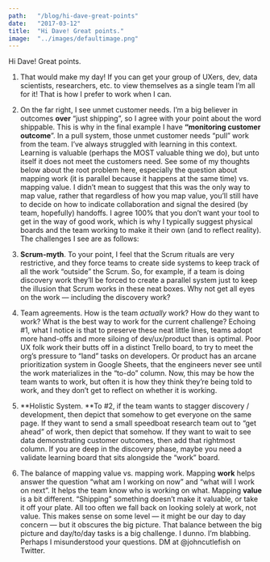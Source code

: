 ```yaml
---
path:	"/blog/hi-dave-great-points"
date:	"2017-03-12"
title:	"Hi Dave! Great points."
image:	"../images/defaultimage.png"
---
```


Hi Dave! Great points.

1. That would make my day! If you can get your group of UXers, dev, data scientists, researchers, etc. to view themselves as a single team I’m all for it! That is how I prefer to work when I can.
2. On the far right, I see unmet customer needs. I’m a big believer in outcomes **over** “just shipping”, so I agree with your point about the word shippable. This is why in the final example I have **“monitoring customer outcome**”. In a pull system, those unmet customer needs “pull” work from the team. I’ve always struggled with learning in this context. Learning is valuable (perhaps the MOST valuable thing we do), but unto itself it does not meet the customers need. See some of my thoughts below about the root problem here, especially the question about mapping work (it is parallel because it happens at the same time) vs. mapping value.
I didn’t mean to suggest that this was the only way to map value, rather that regardless of how you map value, you’ll still have to decide on how to indicate collaboration and signal the desired (by team, hopefully) handoffs. I agree 100% that you don’t want your tool to get in the way of good work, which is why I typically suggest physical boards and the team working to make it their own (and to reflect reality). The challenges I see are as follows:

1. **Scrum-myth**. To your point, I feel that the Scrum rituals are very restrictive, and they force teams to create side systems to keep track of all the work “outside” the Scrum. So, for example, if a team is doing discovery work they’ll be forced to create a parallel system just to keep the illusion that Scrum works in these neat boxes. Why not get all eyes on the work — including the discovery work?
2. Team agreements. How is the team *actually* work? How do they want to work? What is the best way to work for the current challenge? Echoing #1, what I notice is that to preserve these neat little lines, teams adopt more hand-offs and more siloing of dev/ux/product than is optimal. Poor UX folk work their butts off in a distinct Trello board, to try to meet the org’s pressure to “land” tasks on developers. Or product has an arcane prioritization system in Google Sheets, that the engineers never see until the work materializes in the “to-do” column. Now, this may be how the team wants to work, but often it is how they think they’re being told to work, and they don’t get to reflect on whether it is working.
3. **Holistic System. **To #2, if the team wants to stagger discovery / development, then depict that somehow to get everyone on the same page. If they want to send a small speedboat research team out to “get ahead” of work, then depict that somehow. If they want to wait to see data demonstrating customer outcomes, then add that rightmost column. If you are deep in the discovery phase, maybe you need a validate learning board that sits alongside the “work” board.
4. The balance of mapping value vs. mapping work. Mapping **work** helps answer the question “what am I working on now” and “what will I work on next”. It helps the team know who is working on what. Mapping **value** is a bit different. “Shipping” something doesn’t make it valuable, or take it off your plate. All too often we fall back on looking solely at work, not value. This makes sense on some level — it might be our day to day concern — but it obscures the big picture. That balance between the big picture and day/to/day tasks is a big challenge.
I dunno. I’m blabbing. Perhaps I misunderstood your questions. DM at @johncutlefish on Twitter.

